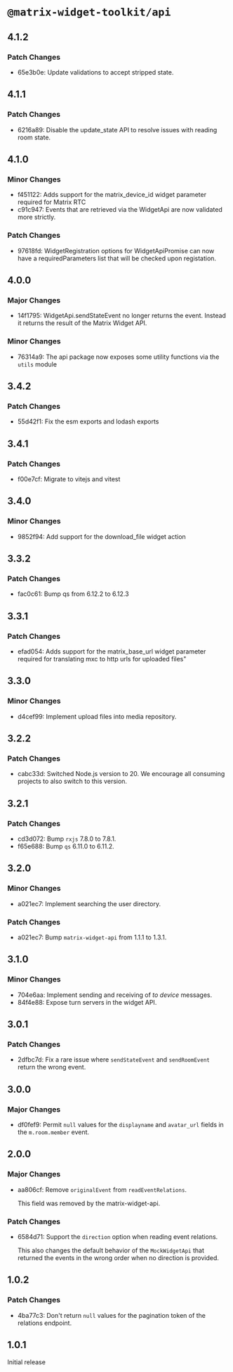 # `@matrix-widget-toolkit/api`

## 4.1.2

### Patch Changes

- 65e3b0e: Update validations to accept stripped state.

## 4.1.1

### Patch Changes

- 6216a89: Disable the update_state API to resolve issues with reading room state.

## 4.1.0

### Minor Changes

- f451122: Adds support for the matrix_device_id widget parameter required for Matrix RTC
- c91c947: Events that are retrieved via the WidgetApi are now validated more strictly.

### Patch Changes

- 97618fd: WidgetRegistration options for WidgetApiPromise can now have a requiredParameters list that will be checked upon registation.

## 4.0.0

### Major Changes

- 14f1795: WidgetApi.sendStateEvent no longer returns the event. Instead it returns the result of the Matrix Widget API.

### Minor Changes

- 76314a9: The api package now exposes some utility functions via the `utils` module

## 3.4.2

### Patch Changes

- 55d42f1: Fix the esm exports and lodash exports

## 3.4.1

### Patch Changes

- f00e7cf: Migrate to vitejs and vitest

## 3.4.0

### Minor Changes

- 9852f94: Add support for the download_file widget action

## 3.3.2

### Patch Changes

- fac0c61: Bump qs from 6.12.2 to 6.12.3

## 3.3.1

### Patch Changes

- efad054: Adds support for the matrix_base_url widget parameter required for translating mxc to http urls for uploaded files"

## 3.3.0

### Minor Changes

- d4cef99: Implement upload files into media repository.

## 3.2.2

### Patch Changes

- cabc33d: Switched Node.js version to 20. We encourage all consuming projects to also switch to this version.

## 3.2.1

### Patch Changes

- cd3d072: Bump `rxjs` 7.8.0 to 7.8.1.
- f65e688: Bump `qs` 6.11.0 to 6.11.2.

## 3.2.0

### Minor Changes

- a021ec7: Implement searching the user directory.

### Patch Changes

- a021ec7: Bump `matrix-widget-api` from 1.1.1 to 1.3.1.

## 3.1.0

### Minor Changes

- 704e6aa: Implement sending and receiving of _to device_ messages.
- 84f4e88: Expose turn servers in the widget API.

## 3.0.1

### Patch Changes

- 2dfbc7d: Fix a rare issue where `sendStateEvent` and `sendRoomEvent` return the wrong event.

## 3.0.0

### Major Changes

- df0fef9: Permit `null` values for the `displayname` and `avatar_url` fields in the `m.room.member` event.

## 2.0.0

### Major Changes

- aa806cf: Remove `originalEvent` from `readEventRelations`.

  This field was removed by the matrix-widget-api.

### Patch Changes

- 6584d71: Support the `direction` option when reading event relations.

  This also changes the default behavior of the `MockWidgetApi` that returned the events in the wrong order when no direction is provided.

## 1.0.2

### Patch Changes

- 4ba77c3: Don't return `null` values for the pagination token of the relations endpoint.

## 1.0.1

Initial release
